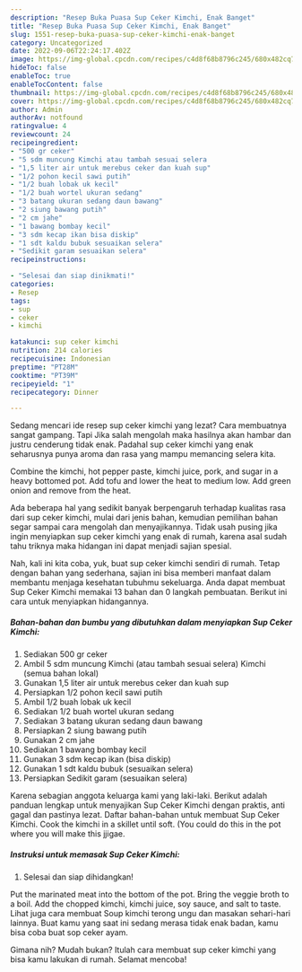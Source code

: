 ```yaml
---
description: "Resep Buka Puasa Sup Ceker Kimchi, Enak Banget"
title: "Resep Buka Puasa Sup Ceker Kimchi, Enak Banget"
slug: 1551-resep-buka-puasa-sup-ceker-kimchi-enak-banget
category: Uncategorized
date: 2022-09-06T22:24:17.402Z
image: https://img-global.cpcdn.com/recipes/c4d8f68b8796c245/680x482cq70/sup-ceker-kimchi-foto-resep-utama.jpg
hideToc: false
enableToc: true
enableTocContent: false
thumbnail: https://img-global.cpcdn.com/recipes/c4d8f68b8796c245/680x482cq70/sup-ceker-kimchi-foto-resep-utama.jpg
cover: https://img-global.cpcdn.com/recipes/c4d8f68b8796c245/680x482cq70/sup-ceker-kimchi-foto-resep-utama.jpg
author: Admin
authorAv: notfound
ratingvalue: 4
reviewcount: 24
recipeingredient:
- "500 gr ceker"
- "5 sdm muncung Kimchi atau tambah sesuai selera                      Kimchi semua bahan lokal"
- "1,5 liter air untuk merebus ceker dan kuah sup"
- "1/2 pohon kecil sawi putih"
- "1/2 buah lobak uk kecil"
- "1/2 buah wortel ukuran sedang"
- "3 batang ukuran sedang daun bawang"
- "2 siung bawang putih"
- "2 cm jahe"
- "1 bawang bombay kecil"
- "3 sdm kecap ikan bisa diskip"
- "1 sdt kaldu bubuk sesuaikan selera"
- "Sedikit garam sesuaikan selera"
recipeinstructions:

- "Selesai dan siap dinikmati!"
categories:
- Resep
tags:
- sup
- ceker
- kimchi

katakunci: sup ceker kimchi 
nutrition: 214 calories
recipecuisine: Indonesian
preptime: "PT28M"
cooktime: "PT39M"
recipeyield: "1"
recipecategory: Dinner

---
```



Sedang mencari ide resep sup ceker kimchi yang lezat? Cara membuatnya sangat gampang. Tapi Jika salah mengolah maka hasilnya akan hambar dan justru cenderung tidak enak. Padahal sup ceker kimchi yang enak seharusnya punya aroma dan rasa yang mampu memancing selera kita.


Combine the kimchi, hot pepper paste, kimchi juice, pork, and sugar in a heavy bottomed pot. Add tofu and lower the heat to medium low. Add green onion and remove from the heat.

Ada beberapa hal yang sedikit banyak berpengaruh terhadap kualitas rasa dari sup ceker kimchi, mulai dari jenis bahan, kemudian pemilihan bahan segar sampai cara mengolah dan menyajikannya. Tidak usah pusing jika ingin menyiapkan sup ceker kimchi yang enak di rumah, karena asal sudah tahu triknya maka hidangan ini dapat menjadi sajian spesial.


Nah, kali ini kita coba, yuk, buat sup ceker kimchi sendiri di rumah. Tetap dengan bahan yang sederhana, sajian ini bisa memberi manfaat dalam membantu menjaga kesehatan tubuhmu sekeluarga. Anda dapat membuat Sup Ceker Kimchi memakai 13 bahan dan 0 langkah pembuatan. Berikut ini cara untuk menyiapkan hidangannya.

<!--inarticleads1-->

##### Bahan-bahan dan bumbu yang dibutuhkan dalam menyiapkan Sup Ceker Kimchi:

1. Sediakan 500 gr ceker
1. Ambil 5 sdm muncung Kimchi (atau tambah sesuai selera)                      Kimchi (semua bahan lokal)
1. Gunakan 1,5 liter air untuk merebus ceker dan kuah sup
1. Persiapkan 1/2 pohon kecil sawi putih
1. Ambil 1/2 buah lobak uk kecil
1. Sediakan 1/2 buah wortel ukuran sedang
1. Sediakan 3 batang ukuran sedang daun bawang
1. Persiapkan 2 siung bawang putih
1. Gunakan 2 cm jahe
1. Sediakan 1 bawang bombay kecil
1. Gunakan 3 sdm kecap ikan (bisa diskip)
1. Gunakan 1 sdt kaldu bubuk (sesuaikan selera)
1. Persiapkan Sedikit garam (sesuaikan selera)


Karena sebagian anggota keluarga kami yang laki-laki. Berikut adalah panduan lengkap untuk menyajikan Sup Ceker Kimchi dengan praktis, anti gagal dan pastinya lezat. Daftar bahan-bahan untuk membuat Sup Ceker Kimchi. Cook the kimchi in a skillet until soft. (You could do this in the pot where you will make this jjigae. 

<!--inarticleads2-->

##### Instruksi untuk memasak Sup Ceker Kimchi:


1. Selesai dan siap dihidangkan!

Put the marinated meat into the bottom of the pot. Bring the veggie broth to a boil. Add the chopped kimchi, kimchi juice, soy sauce, and salt to taste. Lihat juga cara membuat Soup kimchi terong ungu dan masakan sehari-hari lainnya. Buat kamu yang saat ini sedang merasa tidak enak badan, kamu bisa coba buat sop ceker ayam. 

Gimana nih? Mudah bukan? Itulah cara membuat sup ceker kimchi yang bisa kamu lakukan di rumah. Selamat mencoba!
